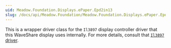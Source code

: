 ```yaml
---
uid: Meadow.Foundation.Displays.ePaper.Epd2in13
slug: /docs/api/Meadow.Foundation/Meadow.Foundation.Displays.ePaper.Epd2in13
---
```


This is a wrapper driver class for the `Il3897` display controller driver that this WaveShare display uses internally. For more details, consult that [`Il3897` driver](/docs/api/Meadow.Foundation/Meadow.Foundation.Displays/Il3897/).
